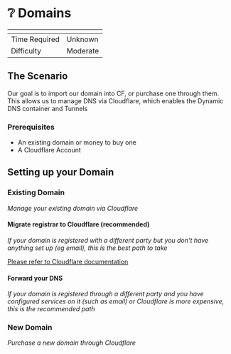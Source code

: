 # ❔ Domains

<table data-view="cards"><thead><tr><th></th><th></th></tr></thead><tbody><tr><td>Time Required</td><td>Unknown</td></tr><tr><td>Difficulty</td><td>Moderate</td></tr></tbody></table>

## The Scenario

Our goal is to import our domain into CF, or purchase one through them. This allows us to manage DNS via Cloudflare, which enables the Dynamic DNS container and Tunnels

### Prerequisites

* An existing domain or money to buy one
* A Cloudflare Account

## Setting up your Domain

### Existing Domain

_Manage your existing domain via Cloudflare_

#### Migrate registrar to Cloudflare (recommended)

_If your domain is registered with a different party but you don't have anything set up (eg email), this is the best path to take_

[Please refer to Cloudflare documentation](https://developers.cloudflare.com/registrar/get-started/transfer-domain-to-cloudflare/#set-up-a-domain-transfer)

#### Forward your DNS

_If your domain is registered through a different party and you have configured services on it (such as email) or Cloudflare is more expensive, this is the recommended path_

### New Domain

_Purchase a new domain through Cloudflare_
